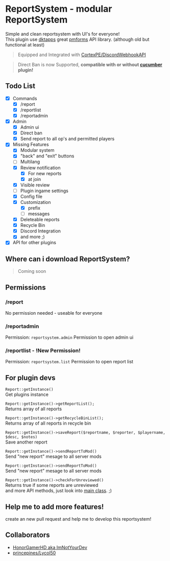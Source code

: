 # ReportSystem - modular ReportSystem
Simple and clean reportsystem with UI's for everyone!
<br>This plugin use [dktapps](https://github.com/dktapps) great [pmforms](https://github.com/dktapps-pm-pl/pmforms) API library. (although old but functional at least)

> Equipped and Integrated with [CortexPE/DiscordWebhookAPI](https://github.com/CortexPE/DiscordWebhookAPI)

> Direct Ban is now Supported, **compatible with or without [cucumber](https://github.com/Lycol50/cucumber) plugin!**

## Todo List

- [x] Commands
    - [x] /report
    - [x] /reportlist
    - [x] /reportadmin
- [x] Admin
    - [x] Admin ui
    - [x] Direct ban
    - [x] Send report to all op's and permitted players
- [x] Missing Features
    - [x] Modular system
    - [x] "back" and "exit" buttons
    - [ ] Multilang
    - [x] Review notification
        - [x] For new reports
        - [x] at join
    - [x] Visible review
    - [ ] Plugin ingame settings
    - [x] Config file
    - [x] Customization
        - [x] prefix
        - [ ] messages
    - [x] Deleteable reports
    - [x] Recycle Bin
    - [x] Discord Integration
    - [x] and more ;)
- [x] API for other plugins

## Where can i download ReportSystem?
> Coming soon

## Permissions
### /report
No permission needed - useable for everyone

### /reportadmin
Permission: `reportsystem.admin`
Permission to open admin ui

### /reportlist - !New Permission!
Permission: `reportsystem.list`
Permission to open report list

## For plugin devs
`Report::getInstance()`
<br>Get plugins instance

`Report::getInstance()->getReportList();`
<br>Returns array of all reports

`Report::getInstance()->getRecycleBinList();`
<br>Returns array of all reports in recycle bin

`Report::getInstance()->saveReport($reportname, $reporter, $playername, $desc, $notes)`
<br>Save another report

`Report::getInstance()->sendReportToMod()`
<br>Send "new report" mesage to all server mods

`Report::getInstance()->sendReportToMod()`
<br>Send "new report" mesage to all server mods

`Report::getInstance()->checkForUnreviewed()`
<br>Returns true if some reports are unreviewed
<br>and more API methods, just look into [main class](https://github.com/HonorGamerHD/ReportSystem/blob/master/src/ImNotYourDev/Report/Report.php). ;)

## Help me to add more features!
create an new pull request and help me to develop this reportsystem!

## Collaborators
- [HonorGamerHD aka ImNotYourDev](https://github.com/honorgamerhd)
- [princepines/Lycol50](https://github.com/Lycol50)

